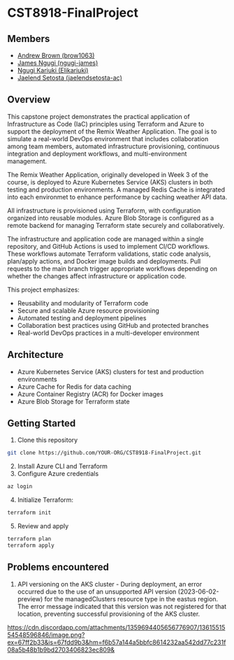 # CST8918-FinalProject

## Members
- [Andrew Brown (brow1063)](https://github.com/brow1063)
- [James Ngugi (ngugi-james)](https://github.com/ngugi-james)
- [Ngugi Kariuki (Elikariuki)](https://github.com/Elikariuki)
- [Jaelend Setosta (jaelendsetosta-ac)](https://github.com/jaelendsetosta-ac)

## Overview
This capstone project demonstrates the practical application of Infrastructure as Code (IaC) principles using Terraform and Azure to support the deployment of the Remix Weather Application. The goal is to simulate a real-world DevOps environment that includes collaboration among team members, automated infrastructure provisioning, continuous integration and deployment workflows, and multi-environment management.

The Remix Weather Application, originally developed in Week 3 of the course, is deployed to Azure Kubernetes Service (AKS) clusters in both testing and production environments. A managed Redis Cache is integrated into each environmet to enhance performance by caching weather API data.

All infrastructure is provisioned using Terraform, with configuration organized into reusable modules. Azure Blob Storage is configured as a remote backend for managing Terraform state securely and collaboratively.

The infrastructure and application code are managed within a single repository, and GitHub Actions is used to implement CI/CD workflows. These workflows automate Terraform validations, static code analysis, plan/apply actions, and Docker image builds and deployments. Pull requests to the main branch trigger appropriate workflows depending on whether the changes affect infrastructure or application code.

This project emphasizes:
- Reusability and modularity of Terraform code
- Secure and scalable Azure resource provisioning
- Automated testing and deployment pipelines
- Collaboration best practices using GitHub and protected branches
- Real-world DevOps practices in a multi-developer environment

## Architecture
- Azure Kubernetes Service (AKS) clusters for test and production environments
- Azure Cache for Redis for data caching
- Azure Container Registry (ACR) for Docker images
- Azure Blob Storage for Terraform state

## Getting Started
1. Clone this repository
```bash
git clone https://github.com/YOUR-ORG/CST8918-FinalProject.git
```
2. Install Azure CLI and Terraform
3. Configure Azure credentials

```bash
az login
```
4. Initialize Terraform: 

```bash
terraform init
```

5. Review and apply 

```bash
terraform plan
terraform apply
```

## Problems encountered
1. API versioning on the AKS cluster - During deployment, an error occurred due to the use of an unsupported API version (2023-06-02-preview) for the managedClusters resource type in the eastus region. The error message indicated that this version was not registered for that location, preventing successful provisioning of the AKS cluster.
   
https://cdn.discordapp.com/attachments/1359694405656776907/1361551554548596846/image.png?ex=67ff2b33&is=67fdd9b3&hm=f6b57a144a5bbfc8614232aa542dd77c231f08a5b48b1b9bd2703406823ec809&
